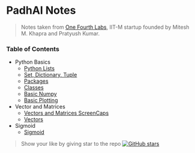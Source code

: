 # PadhAI Notes

> Notes taken from [One Fourth Labs](https://padhai.onefourthlabs.in/), IIT-M startup founded by Mitesh M. Khapra and Pratyush Kumar. 

### Table of Contents

- Python Basics 
  - [Python Lists](https://github.com/sanattaori/PadhAI/blob/master/Python_lists.ipynb)
  - [Set, Dictionary, Tuple](https://github.com/sanattaori/PadhAI/blob/master/Python_basics.ipynb)
  - [Packages](https://github.com/sanattaori/PadhAI/blob/master/Packages.ipynb)
  - [Classes](https://github.com/sanattaori/PadhAI/blob/master/Classes.ipynb)
  - [Basic Numpy](https://github.com/sanattaori/PadhAI/blob/master/Basic_Numpy.ipynb)
  - [Basic Plotting](https://github.com/sanattaori/PadhAI/blob/master/Basic_Plotting.ipynb)
- Vector and Matrices  
  - [Vectors and Matrices ScreenCaps](https://github.com/sanattaori/PadhAI/blob/master/Vectors_and_Matrices.ipynb)
  - [Vectors](https://github.com/sanattaori/PadhAI/blob/master/Vectors.ipynb)
- Sigmoid
  - [Sigmoid](https://github.com/sanattaori/PadhAI/blob/master/Sigmoid.ipynb)

> Show your like by giving star to the repo [![GitHub stars](https://img.shields.io/github/stars/Naereen/StrapDown.js.svg?style=social&label=Star)](https://GitHub.com/sanattaori/padhai)
